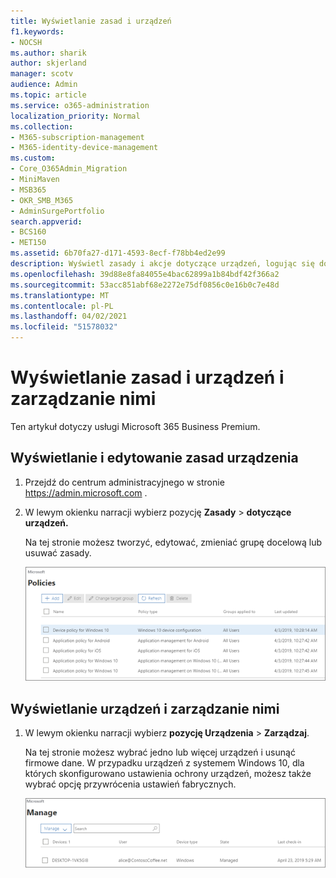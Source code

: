 ```yaml
---
title: Wyświetlanie zasad i urządzeń
f1.keywords:
- NOCSH
ms.author: sharik
author: skjerland
manager: scotv
audience: Admin
ms.topic: article
ms.service: o365-administration
localization_priority: Normal
ms.collection:
- M365-subscription-management
- M365-identity-device-management
ms.custom:
- Core_O365Admin_Migration
- MiniMaven
- MSB365
- OKR_SMB_M365
- AdminSurgePortfolio
search.appverid:
- BCS160
- MET150
ms.assetid: 6b70fa27-d171-4593-8ecf-f78bb4ed2e99
description: Wyświetl zasady i akcje dotyczące urządzeń, logując się do platformy Microsoft 365 dla firm za pomocą poświadczeń administratora globalnego.
ms.openlocfilehash: 39d88e8fa84055e4bac62899a1b84bdf42f366a2
ms.sourcegitcommit: 53acc851abf68e2272e75df0856c0e16b0c7e48d
ms.translationtype: MT
ms.contentlocale: pl-PL
ms.lasthandoff: 04/02/2021
ms.locfileid: "51578032"
---
```

# <a name="view-and-manage-policies-and-devices"></a>Wyświetlanie zasad i urządzeń i zarządzanie nimi

Ten artykuł dotyczy usługi Microsoft 365 Business Premium.

## <a name="view-and-edit-device-policies"></a>Wyświetlanie i edytowanie zasad urządzenia

1.  Przejdź do centrum administracyjnego w stronie <a href="https://go.microsoft.com/fwlink/p/?linkid=837890" target="_blank">https://admin.microsoft.com</a> .
2. W lewym okienku narracji wybierz pozycję **Zasady** \> **dotyczące urządzeń.**

    Na tej stronie możesz tworzyć, edytować, zmieniać grupę docelową lub usuwać zasady.

    ![Screenshot of the Policies page](../media/devicepolicies.png)
  
## <a name="view-and-manage-devices"></a>Wyświetlanie urządzeń i zarządzanie nimi

1. W lewym okienku narracji wybierz **pozycję Urządzenia** \> **Zarządzaj**. 
    
    Na tej stronie możesz wybrać jedno lub więcej urządzeń i usunąć firmowe dane. W przypadku urządzeń z systemem Windows 10, dla których skonfigurowano ustawienia ochrony urządzeń, możesz także wybrać opcję przywrócenia ustawień fabrycznych.
  
   ![Strona Zarządzanie urządzeniami](../media/devicesmanage.png)

